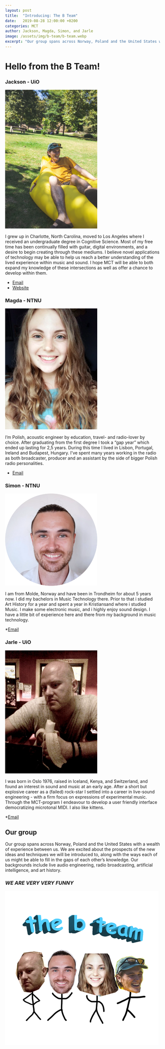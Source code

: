 ```yaml
---
layout: post
title:  "Introducing: The B Team"
date:   2019-08-28 12:00:00 +0200
categories: MCT
author: Jackson, Magda, Simon, and Jarle
image: /assets/img/b-team/b-team.webp
excerpt: "Our group spans across Norway, Poland and the United States with a wealth of experience between us. We are funny too!"
---
```


# Hello from the B Team!

### Jackson - UiO

<img src="/assets/img/b-team/jackson.webp" alt="Jackson" style="width:300px; align:left;"/>

I grew up in Charlotte, North Carolina, moved to Los Angeles where I received an undergraduate degree in Cognitive Science.  Most of my free time has been continually filled with guitar, digital environments, and a desire to begin creating through these mediums. I believe novel applications of technology may be able to help us reach a better understanding of the lived experience within music and sound. I hope MCT will be able to both expand my knowledge of these intersections as well as offer a chance to develop within them.

* [Email](jacksongoode@protonmail.com)
* [Website](jacksongoo.de)

### Magda - NTNU

<img src="/assets/img/b-team/magda.webp" alt="Magda" style="width:300px; align:left;"/>

I’m Polish, acoustic engineer by education, travel- and radio-lover by choice. After graduating from the first degree I took a “gap year” which ended up lasting for 2,5 years. During this time I lived in Lisbon, Portugal, Ireland and Budapest, Hungary. I’ve spent many years working in the radio as both broadcaster, producer and an assistant by the side of bigger Polish radio personalities.

* [Email](magdanielena.f@gmail.com)

### Simon - NTNU

<img src="/assets/img/b-team/simon.webp" alt="Simon" style="width:300px; align:left;"/>

I am from Molde, Norway and have been in Trondheim for about 5 years now. I did my bachelors in Music Technology there. Prior to that i studied Art History for a year and spent a year in Kristiansand where i studied Music. I make some electronic music, and i highly enjoy sound design. I have a little bit of experience here and there from my background in music technology. 

*[Email](simonsandvik@hotmail.no)

### Jarle - UiO

<img src="/assets/img/b-team/jarle.webp" alt="Jarle" style="width:300px; align:left;"/>

I was born in Oslo 1976, raised in Iceland, Kenya, and Switzerland, and found an interest in sound and music at an early age. After a short but explosive career as a (failed) rock-star I settled into a career in live-sound engineering - with a firm focus on expressions of experimental music. Through the MCT-program I endeavour to develop a user friendly interface democratizing microtonal MIDI. I also like kittens.

*[Email](jarlefst@student.imv.uio.no)

## Our group

Our group spans across Norway, Poland and the United States with a wealth of experience between us. We are excited about the prospects of the new ideas and techniques we will be introduced to, along with the ways each of us might be able to fill in the gaps of each other’s knowledge. Our backgrounds include live audio engineering, radio broadcasting, artificial intelligence, and art history. 


### _WE ARE VERY **VERY** FUNNY_

<img src="/assets/img/b-team/b-team.webp" alt="B-Team" style="width:500px;"/>